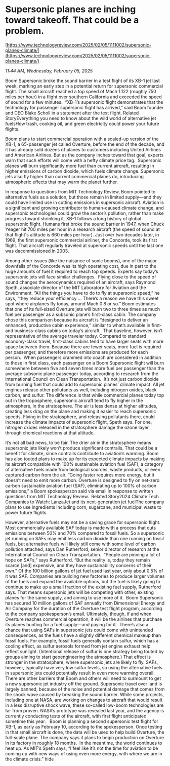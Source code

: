# Supersonic planes are inching toward takeoff. That could be a problem.

[https://www.technologyreview.com/2025/02/05/1111002/supersonic-planes-climate/](https://www.technologyreview.com/2025/02/05/1111002/supersonic-planes-climate/)

*11:44 AM, Wednesday, February 05, 2025*

Boom Supersonic broke the sound barrier in a test flight of its XB-1 jet last week, marking an early step in a potential return for supersonic commercial flight. The small aircraft reached a top speed of Mach 1.122 (roughly 750 miles per hour) in a flight over southern California and exceeded the speed of sound for a few minutes.  “XB-1’s supersonic flight demonstrates that the technology for passenger supersonic flight has arrived,” said Boom founder and CEO Blake Scholl in a statement after the test flight. Related StoryEverything you need to know about the wild world of alternative jet fuelsHow trash, cooking oil, and green electricity could power your future flights.

Boom plans to start commercial operation with a scaled-up version of the XB-1, a 65-passenger jet called Overture, before the end of the decade, and it has already sold dozens of planes to customers including United Airlines and American Airlines. But as the company inches toward that goal, experts warn that such efforts will come with a hefty climate price tag.  Supersonic planes will burn significantly more fuel than current aircraft, resulting in higher emissions of carbon dioxide, which fuels climate change. Supersonic jets also fly higher than current commercial planes do, introducing atmospheric effects that may warm the planet further.

In response to questions from MIT Technology Review, Boom pointed to alternative fuels as a solution, but those remain in limited supply—and they could have limited use in cutting emissions in supersonic aircraft. Aviation is a significant and growing contributor to human-caused climate change, and supersonic technologies could grow the sector’s pollution, rather than make progress toward shrinking it. XB-1 follows a long history of global supersonic flight. Humans first broke the sound barrier in 1947, when Chuck Yeager hit 700 miles per hour in a research aircraft (the speed of sound at that flight's altitude is 660 miles per hour). Just over two decades later, in 1969, the first supersonic commercial airliner, the Concorde, took its first flight. That aircraft regularly traveled at supersonic speeds until the last one was decommissioned in 2003.

Among other issues (like the nuisance of sonic booms), one of the major downfalls of the Concorde was its high operating cost, due in part to the huge amounts of fuel it required to reach top speeds. Experts say today’s supersonic jets will face similar challenges.  Flying close to the speed of sound changes the aerodynamics required of an aircraft, says Raymond Speth, associate director of the MIT Laboratory for Aviation and the Environment. “All the things you have to do to fly at supersonic speed,” he says, “they reduce your efficiency … There’s a reason we have this sweet spot where airplanes fly today, around Mach 0.8 or so.” Boom estimates that one of its full-sized Overture jets will burn two to three times as much fuel per passenger as a subsonic plane’s first-class cabin. The company chose this comparison because its aircraft is “designed to deliver an enhanced, productive cabin experience,” similar to what’s available in first- and business-class cabins on today’s aircraft.  That baseline, however, isn’t representative of the average traveler today. Compared to standard economy-class travel, first-class cabins tend to have larger seats with more space between them. Because there are fewer seats, more fuel is required per passenger, and therefore more emissions are produced for each person.   When passengers crammed into coach are considered in addition to those in first class, each passenger on a Boom Supersonic flight will burn somewhere between five and seven times more fuel per passenger than the average subsonic plane passenger today, according to research from the International Council on Clean Transportation.  It’s not just carbon dioxide from burning fuel that could add to supersonic planes’ climate impact. All jet engines release other pollutants as well, including nitrogen oxides, black carbon, and sulfur. The difference is that while commercial planes today top out in the troposphere, supersonic aircraft tend to fly higher in the atmosphere, in the stratosphere. The air is less dense at higher altitudes, creating less drag on the plane and making it easier to reach supersonic speeds. Flying in the stratosphere, and releasing pollutants there, could increase the climate impacts of supersonic flight, Speth says. For one, nitrogen oxides released in the stratosphere damage the ozone layer through chemical reactions at that altitude.

It’s not all bad news, to be fair. The drier air in the stratosphere means supersonic jets likely won’t produce significant contrails. That could be a benefit for climate, since contrails contribute to aviation’s warming. Boom has also touted plans to make up for its expected climate impacts by making its aircraft compatible with 100% sustainable aviation fuel (SAF), a category of alternative fuels made from biological sources, waste products, or even captured carbon from the air. “Going faster requires more energy, but it doesn’t need to emit more carbon. Overture is designed to fly on net-zero carbon sustainable aviation fuel (SAF), eliminating up to 100% of carbon emissions,” a Boom spokesperson said via email in response to written questions from MIT Technology Review.  Related Story2024 Climate Tech Companies to Watch: LanzaJet and its next-generation jet fuelThe company plans to use ingredients including corn, sugarcane, and municipal waste to power future flights.

However, alternative fuels may not be a saving grace for supersonic flight. Most commercially available SAF today is made with a process that cuts emissions between 50% and 70% compared to fossil fuels. So a supersonic jet running on SAFs may emit less carbon dioxide than one running on fossil fuels, but alternative fuels will likely still come with some level of carbon pollution attached, says Dan Rutherford, senior director of research at the International Council on Clean Transportation.  “People are pinning a lot of hope on SAFs,” says Rutherford. “But the reality is, today they remain scarce [and] expensive, and they have sustainability concerns of their own.” Of the 100 billion gallons of jet fuel used last year, only about 0.5% of it was SAF. Companies are building new factories to produce larger volumes of the fuels and expand the available options, but the fuel is likely going to continue to make up a small fraction of the existing fuel supply, Rutherford says. That means supersonic jets will be competing with other, existing planes for the same supply, and aiming to use more of it.  Boom Supersonic has secured 10 million gallons of SAF annually from Dimensional Energy and Air Company for the duration of the Overture test flight program, according to the company spokesperson’s email. Ultimately, though, if and when Overture reaches commercial operation, it will be the airlines that purchase its planes hunting for a fuel supply—and paying for it.  There’s also a chance that using SAFs in supersonic jets could come with unintended consequences, as the fuels have a slightly different chemical makeup than fossil fuels. For example, fossil fuels generally contain sulfur, which has a cooling effect, as sulfur aerosols formed from jet engine exhaust help reflect sunlight. (Intentional release of sulfur is one strategy being touted by groups aiming to start geoengineering the atmosphere.) That effect is stronger in the stratosphere, where supersonic jets are likely to fly. SAFs, however, typically have very low sulfur levels, so using the alternative fuels in supersonic jets could potentially result in even more warming overall. There are other barriers that Boom and others will need to surmount to get a new supersonic jet industry off the ground. Supersonic travel over land is largely banned, because of the noise and potential damage that comes from the shock wave caused by breaking the sound barrier. While some projects, including one at NASA, are working on changes to aircraft that would result in a less disruptive shock wave, these so-called low-boom technologies are far from proven. NASA’s prototype was revealed last year, and the agency is currently conducting tests of the aircraft, with first flight anticipated sometime this year.   Boom is planning a second supersonic test flight for XB-1, as early as February 10, according to the spokesperson. Once testing in that small aircraft is done, the data will be used to help build Overture, the full-scale plane. The company says it plans to begin production on Overture in its factory in roughly 18 months.  In the meantime, the world continues to heat up. As MIT’s Speth says, “I feel like it’s not the time for aviation to be coming up with new ways of using even more energy, with where we are in the climate crisis.” hide

